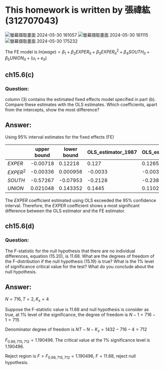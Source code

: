 # This homework is written by 張禕紘 (312707043)

![螢幕擷取畫面 2024-05-30 161057](https://github.com/HWTeng-Course/202402-Financial-Econometrics/assets/161785685/bc7ad4b4-1425-4eb5-940e-a1f91a4460e8)
![螢幕擷取畫面 2024-05-30 161115](https://github.com/HWTeng-Course/202402-Financial-Econometrics/assets/161785685/799ad5a1-bb1d-49f5-804c-e589203ee42d)
![螢幕擷取畫面 2024-05-30 175232](https://github.com/HWTeng-Course/202402-Financial-Econometrics/assets/161785685/b0b3e6ca-3d1c-4ac4-88ff-5b15b6b80b6e)

The FE model is $ln(wage)=\beta_1+\beta_2EXPER_{it}+\beta_3EXPER^2_{it}+\beta_4SOUTH_{it}+\beta_5UNION_{it}+(u_i+e_{it})$
## ch15.6(c)

### Question:

column (3) contains the estimated fixed effects model specified in part (b). Compare these estimates with the OLS estimates. Which coefficients, apart from the intercepts, show the most
difference?

## Answer:


Using 95% interval estimates for the fixed effects (FE)

|  | upper bound | lower bound | OLS_estimator_1987 | OLS_estimator_1988 |
| --- | --- | --- | --- | --- |
| $EXPER$ | -0.00718 | 0.12218 | 0.127 | 0.1265 |
| $EXPER^2$ | -0.00336 | 0.000956 | -0.0033 | -0.0031 |
| $SOUTH$ | -0.57267 | -0.07953 | -0.2128 | -0.2384 |
| $UNION$ | 0.021048 | 0.143352 | 0.1445 | 0.1102 |

The  $EXPER$ coefficient estimated using OLS exceeded the 95% confidence interval. Therefore, the $EXPER$ coefficient shows a most significant difference between the OLS estimator and the FE estimator.

## ch15.6(d)

### Question:

The F-statistic for the null hypothesis that there are no individual differences, equation (15.20),
is 11.68. What are the degrees of freedom of the F-distribution if the null hypothesis (15.19) is
true? What is the 1% level of significance critical value for the test? What do you conclude about
the null hypothesis.

## Answer:

$N=716 ,T=2, K_s=4$

Suppose the F-statistic value is $11.68$ and null hypothesis is consider as true, at 1% level of the significance, the degree of freedom is $N-1=716-1=715$

Denominator degree of freedom is $NT-N-K_s=1432-716-4=712$

 $F_{0.99,715,712}=1.190496$. The critical value at the 1% significance level is $1.190496$.

Reject region is $F>F_{0.99,715,712}=1.190496$, $F=11.68$, reject null hypothesis.
